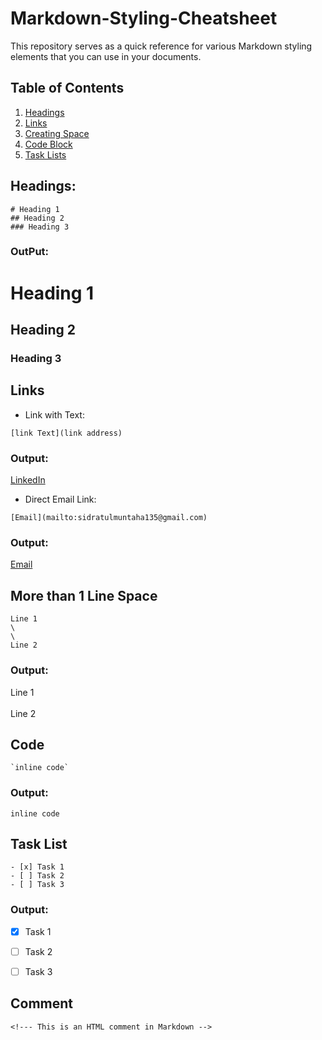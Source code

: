 # Markdown-Styling-Cheatsheet
This repository serves as a quick reference for various Markdown styling elements that you can use in your documents.
## Table of Contents

1. [Headings](#headings)
2. [Links](#links)
3. [Creating Space](#more-than-1-line-space)
4. [Code Block](#code)
5. [Task Lists](#task-list)


## Headings:
```
# Heading 1
## Heading 2
### Heading 3
```
### OutPut:

# Heading 1
## Heading 2
### Heading 3

## Links
- Link with Text:
```
[link Text](link address)
```
### Output:
[LinkedIn](https://www.linkedin.com/in/sidra-tul-muntaha-ghouri/)
- Direct Email Link:
  
```
[Email](mailto:sidratulmuntaha135@gmail.com)
```
### Output:
[Email](mailto:sidratulmuntaha135@gmail.com)

## More than 1 Line Space

```
Line 1
\
\
Line 2
```
### Output:

Line 1
\
\
Line 2

## Code
```
`inline code`
```
### Output:
`inline code`

## Task List
```
- [x] Task 1
- [ ] Task 2
- [ ] Task 3
```
### Output:
- [x] Task 1
- [ ] Task 2
- [ ] Task 3

      
## Comment
```
<!--- This is an HTML comment in Markdown -->

```
<!--- This is an HTML comment in Markdown -->
